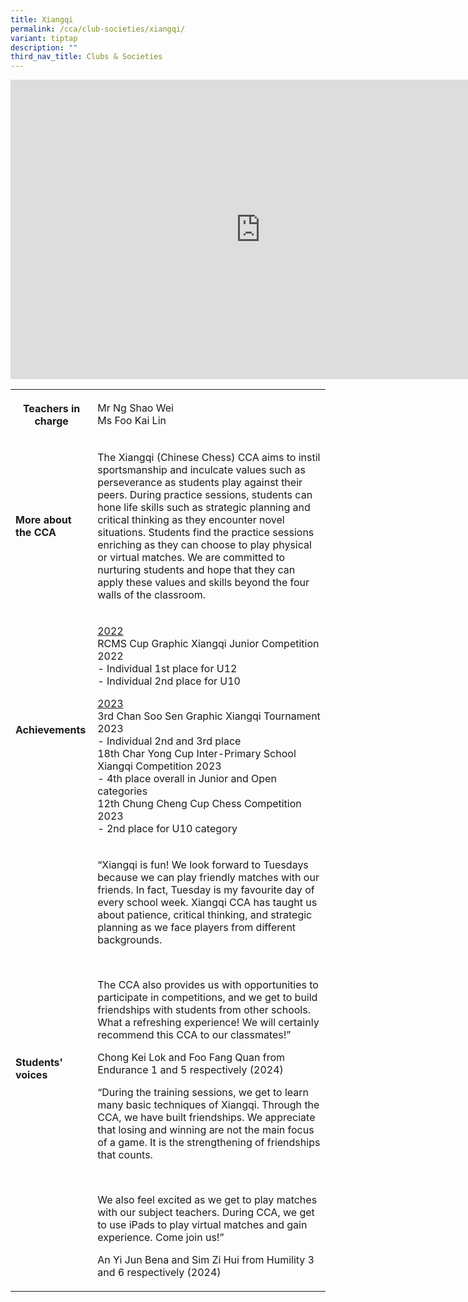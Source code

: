 ```yaml
---
title: Xiangqi
permalink: /cca/club-societies/xiangqi/
variant: tiptap
description: ""
third_nav_title: Clubs & Societies
---
```

<div class="iframe-wrapper">
<iframe height="479" width="800" allowfullscreen="true" frameborder="0" src="https://docs.google.com/presentation/d/e/2PACX-1vT0Nf08WOiIWv0T1JGRyGwcYJN7A7Sm_uwKUdixh4O1rwu_haF2gBI-RV0HZPBmHtVEQaj8Vk1W4Xdu/embed?start=true&amp;loop=true&amp;delayms=3000"></iframe>
</div>
<p></p>
<table style="minWidth: 50px">
<colgroup>
<col>
<col>
</colgroup>
<tbody>
<tr>
<th rowspan="1" colspan="1">
<p><strong>Teachers in charge</strong>
</p>
<p></p>
</th>
<td rowspan="1" colspan="1">
<p>Mr Ng Shao Wei
<br>Ms Foo Kai Lin</p>
</td>
</tr>
<tr>
<td rowspan="1" colspan="1">
<p><strong>More about the CCA</strong>
</p>
</td>
<td rowspan="1" colspan="1">
<p>The Xiangqi (Chinese Chess) CCA aims to instil sportsmanship and inculcate
values such as perseverance as students play against their peers. During
practice sessions, students can hone life skills such as strategic planning
and critical thinking as they encounter novel situations. Students find
the practice sessions enriching as they can choose to play physical or
virtual matches. We are committed to nurturing students and hope that they
can apply these values and skills beyond the four walls of the classroom.</p>
</td>
</tr>
<tr>
<td rowspan="1" colspan="1">
<p><strong>Achievements</strong>
</p>
</td>
<td rowspan="1" colspan="1">
<p><u>2022</u>
<br>RCMS Cup Graphic Xiangqi Junior Competition 2022
<br>- Individual 1st place for U12
<br>- Individual 2nd place for U10</p>
<p><u>2023</u>
<br>3rd Chan Soo Sen Graphic Xiangqi Tournament 2023
<br>- Individual 2nd and 3rd place
<br>18th Char Yong Cup Inter-Primary School Xiangqi Competition 2023
<br>- 4th place overall in Junior and Open categories
<br>12th Chung Cheng Cup Chess Competition 2023
<br>- 2nd place for U10 category</p>
<p></p>
</td>
</tr>
<tr>
<td rowspan="1" colspan="1">
<p><strong>Students' voices</strong>
</p>
</td>
<td rowspan="1" colspan="1">
<p>“Xiangqi is fun! We look forward to Tuesdays because we can play friendly
matches with our friends. In fact, Tuesday is my favourite day of every
school week. Xiangqi CCA has taught us about patience, critical thinking,
and strategic planning as we face players from different backgrounds.</p>
<p>&nbsp;</p>
<p>The CCA also provides us with opportunities to participate in competitions,
and we get to build friendships with students from other schools. What
a refreshing experience! We will certainly recommend this CCA to our classmates!”</p>
<p></p>
<p>Chong Kei Lok and Foo Fang Quan from Endurance 1 and 5 respectively (2024)</p>
<p></p>
<p>“During the training sessions, we get to learn many basic techniques of
Xiangqi. Through the CCA, we have built friendships. We appreciate that
losing and winning are not the main focus of a game. It is the strengthening
of friendships that counts.</p>
<p>&nbsp;</p>
<p>We also feel excited as we get to play matches with our subject teachers.
During CCA, we get to use iPads to play virtual matches and gain experience.
Come join us!”</p>
<p></p>
<p>An Yi Jun Bena and Sim Zi Hui from Humility 3 and 6 respectively (2024)</p>
</td>
</tr>
</tbody>
</table>
<p></p>